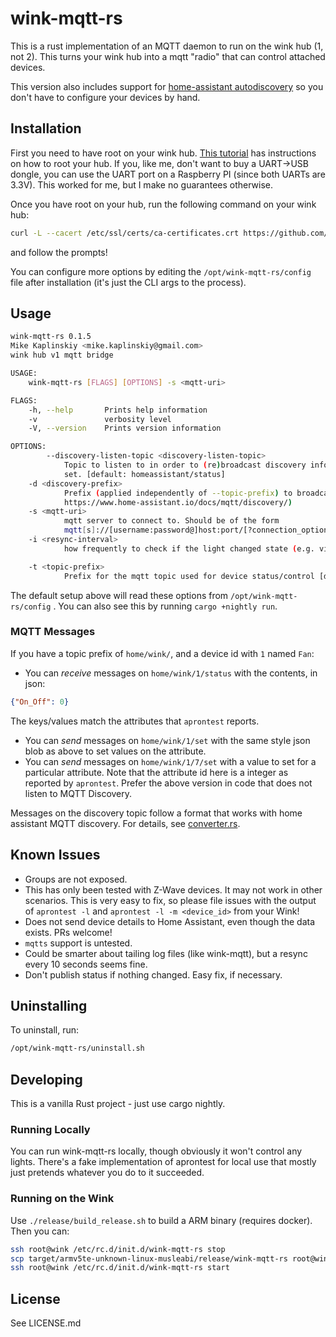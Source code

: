 # wink-mqtt-rs

This is a rust implementation of an MQTT daemon to run on the wink hub (1, not 2). This turns your wink hub into a mqtt "radio" that can control attached devices.

This version also includes support for [home-assistant autodiscovery](https://www.home-assistant.io/docs/mqtt/discovery/) so you don't have to configure your devices by hand. 

## Installation

First you need to have root on your wink hub. [This tutorial](https://www.mattcarrier.com/post/hacking-the-winkhub-part-1/) has instructions on how to root your hub. If you, like me, don't want to buy a UART->USB dongle, you can use the UART port on a Raspberry PI (since both UARTs are 3.3V). This worked for me, but I make no guarantees otherwise.

Once you have root on your hub, run the following command on your wink hub:

```bash
curl -L --cacert /etc/ssl/certs/ca-certificates.crt https://github.com/mikekap/wink-mqtt-rs/releases/latest/download/wink-mqtt-rs.tar.gz | tar -C / -zxvf - && /opt/wink-mqtt-rs/setup.sh
```

and follow the prompts! 

You can configure more options by editing the `/opt/wink-mqtt-rs/config` file after installation (it's just the CLI args to the process).

## Usage
```bash
wink-mqtt-rs 0.1.5
Mike Kaplinskiy <mike.kaplinskiy@gmail.com>
wink hub v1 mqtt bridge

USAGE:
    wink-mqtt-rs [FLAGS] [OPTIONS] -s <mqtt-uri>

FLAGS:
    -h, --help       Prints help information
    -v               verbosity level
    -V, --version    Prints version information

OPTIONS:
        --discovery-listen-topic <discovery-listen-topic>
            Topic to listen to in order to (re)broadcast discovery information. Only applies if --discovery-prefix is
            set. [default: homeassistant/status]
    -d <discovery-prefix>
            Prefix (applied independently of --topic-prefix) to broadcast mqtt discovery information (see
            https://www.home-assistant.io/docs/mqtt/discovery/)
    -s <mqtt-uri>
            mqtt server to connect to. Should be of the form
            mqtt[s]://[username:password@]host:port/[?connection_options]
    -i <resync-interval>
            how frequently to check if the light changed state (e.g. via Wink or other external means) [default: 10000]

    -t <topic-prefix>
            Prefix for the mqtt topic used for device status/control [default: home/wink/]
```

The default setup above will read these options from `/opt/wink-mqtt-rs/config` . You can also see this by running `cargo +nightly run`.

### MQTT Messages

If you have a topic prefix of `home/wink/`, and a device id with `1` named `Fan`:
 - You can *receive* messages on `home/wink/1/status` with the contents, in json:
 ```json
 {"On_Off": 0}
 ```
   The keys/values match the attributes that `aprontest` reports.
 - You can *send* messages on `home/wink/1/set` with the same style json blob as above to set values on the attribute.
 - You can *send* messages on `home/wink/1/7/set` with a value to set for a particular attribute. Note that the attribute id here is a integer as reported by `aprontest`. Prefer the above version in code that does not listen to MQTT Discovery.

Messages on the discovery topic follow a format that works with home assistant MQTT discovery. For details, see [converter.rs](https://github.com/mikekap/wink-mqtt-rs/blob/master/src/converter.rs).

## Known Issues
 - Groups are not exposed.
 - This has only been tested with Z-Wave devices. It may not work in other scenarios.
   This is very easy to fix, so please file issues with the output of `aprontest -l` and `aprontest -l -m <device_id>` from your Wink!
 - Does not send device details to Home Assistant, even though the data exists. PRs welcome!
 - `mqtts` support is untested.
 - Could be smarter about tailing log files (like wink-mqtt), but a resync every 10 seconds seems fine.
 - Don't publish status if nothing changed. Easy fix, if necessary.

## Uninstalling
To uninstall, run:
```bash
/opt/wink-mqtt-rs/uninstall.sh
```

## Developing
This is a vanilla Rust project - just use cargo nightly.

### Running Locally
You can run wink-mqtt-rs locally, though obviously it won't control any lights. There's a fake implementation of aprontest for local use
that mostly just pretends whatever you do to it succeeded.

### Running on the Wink
Use `./release/build_release.sh` to build a ARM binary (requires docker). Then you can:
```bash
ssh root@wink /etc/rc.d/init.d/wink-mqtt-rs stop
scp target/armv5te-unknown-linux-musleabi/release/wink-mqtt-rs root@wink:/opt/wink-mqtt-rs/
ssh root@wink /etc/rc.d/init.d/wink-mqtt-rs start
```

## License

See LICENSE.md
